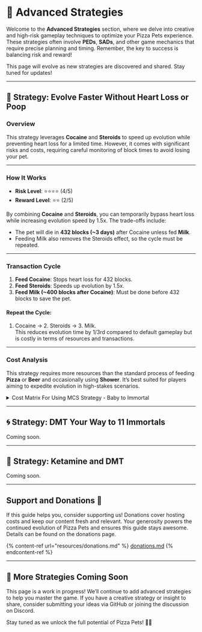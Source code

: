 # 🧠 Advanced Strategies

Welcome to the **Advanced Strategies** section, where we delve into creative and high-risk gameplay techniques to optimize your Pizza Pets experience. These strategies often involve **PEDs**, **SADs**, and other game mechanics that require precise planning and timing. Remember, the key to success is balancing risk and reward!

This page will evolve as new strategies are discovered and shared. Stay tuned for updates!

***

## 🚀 Strategy: Evolve Faster Without Heart Loss or Poop

### **Overview**

This strategy leverages **Cocaine** and **Steroids** to speed up evolution while preventing heart loss for a limited time. However, it comes with significant risks and costs, requiring careful monitoring of block times to avoid losing your pet.

***

### **How It Works**

* **Risk Level**: ⭐⭐⭐⭐ (4/5)
* **Reward Level**: ⭐⭐ (2/5)

By combining **Cocaine** and **Steroids**, you can temporarily bypass heart loss while increasing evolution speed by 1.5x. The trade-offs include:

* The pet will die in **432 blocks (\~3 days)** after Cocaine unless fed **Milk**.
* Feeding Milk also removes the Steroids effect, so the cycle must be repeated.

***

### **Transaction Cycle**

1. **Feed Cocaine**: Stops heart loss for 432 blocks.
2. **Feed Steroids**: Speeds up evolution by 1.5x.
3. **Feed Milk (\~400 blocks after Cocaine)**: Must be done before 432 blocks to save the pet.

#### Repeat the Cycle:

1. Cocaine → 2. Steroids → 3. Milk.\
   This reduces evolution time by 1/3rd compared to default gameplay but is costly in terms of resources and transactions.

***

### **Cost Analysis**

This strategy requires more resources than the standard process of feeding **Pizza** or **Beer** and occasionally using **Shower**. It’s best suited for players aiming to expedite evolution in high-stakes scenarios.

<details>

<summary>Cost Matrix For Using MCS Strategy - Baby to Immortal</summary>

This cost matrix calculates the cost of evolving your Pizza Pets from **Baby** to **Immortal** using the **Milk + Cocaine + Steroids (MCS)** strategy. The evolution process spans **10,080 blocks**, and the feeding cycle needs to be repeated every **400 blocks**.

***

### Step 1: Determining the Number of Feeding Cycles

To determine how many feeding cycles are required:

#### Formula:

$$Total Feeds Needed = ⌈ Total Blocks / Blocks per Feed Cycle ⌉$$

#### Calculation:

$$Total Feeds Needed = ⌈ 10,080 / 400 ⌉ = ⌈ 25.2 ⌉ = 26$$

Thus, **26 feeding cycles** are needed.

***

### Step 2: Cost per Feeding Cycle

Each feed cycle involves **3 transactions** (Milk, Cocaine, and Steroids) to feed **11 pets**. The cost per transaction is **20,581 sats at a fee rate of 5 sats/vByte**, and the total cost for one cycle is:

#### Formula:

$$Cost per Cycle (sats) = Cost per Transaction (sats) × Number of Transactions per Cycle$$

#### Calculation:

$$Cost per Cycle (sats) = 20,581 × 3 = 61,743 sats$$

At the current Bitcoin price of **$94,700**, the dollar value for one feed cycle is:

#### Formula:

$$Cost per Cycle (USD) = (Cost per Cycle (sats) / BtcPriceInSats) × 100,000,000$$

$$BtcPriceInSats = BtcPriceInUSD × 100,000,000$$

#### Calculation:

1. BTC Price in Sats: \
   $$BtcPriceInSats = 94,700 × 100,000,000 = 9,470,000,000,000 sats$$
2. Cost per Cycle (USD): \
   $$CostPerCycle (USD) = (61,743 / 9,470,000,000,000) × 100,000,000 = 58.47 USD$$

Thus, the cost per feeding cycle at a **fee rate of 5 sats/vByte** is **$58.47**.

***

### Step 3: Total Cost for the Immortal Evolution

To calculate the total cost of evolving a pet to the Immortal stage, multiply the cost per feeding cycle by the total number of feeding cycles.

#### Formula:

$$Total Cost (USD) = Cost per Cycle (USD) × Total Feeds Needed$$

#### Calculation:

$$Total Cost (USD) = 58.47 × 26 = 1,520.22 USD$$

***

### Step 4: Summary Table

<table>
<thead>
<tr>
<th>Parameter</th>
<th>Value</th>
</tr>
</thead>
<tbody>
<tr>
<td>Total Blocks</td>
<td>10,080</td>
</tr>
<tr>
<td>Blocks per Feed Cycle</td>
<td>400</td>
</tr>
<tr>
<td>Total Feeds Needed</td>
<td>26</td>
</tr>
<tr>
<td>Cost per Transaction (sats)</td>
<td>20,581</td>
</tr>
<tr>
<td>Feed Cycle Cost (3 tx)</td>
<td>61,743 sats ($58.47 at $94,700 BTC)</td>
</tr>
<tr>
<td>Total Cost for Immortal</td>
<td>1,520.22 USD</td>
</tr>
</tbody>
</table>

***

### Key Points

1. **Each feeding cycle involves three transactions (Milk, Cocaine, Steroids) for all 11 pets.**
2. **One feeding cycle costs 61,743 sats, or $58.47 at the current Bitcoin price of $94,700.**
3. **A total of 26 feeding cycles is required, resulting in a final cost of $1,520.22.**

This cost matrix provides clarity for planning the MCS feeding strategy. Adjustments can be made if Bitcoin price or transaction fees fluctuate. Always ensure you have sufficient sats before starting the evolution process!

</details>



***

## 🌀 Strategy: DMT Your Way to 11 Immortals

Coming soon.

***

## 🐎 Strategy: Ketamine and DMT

Coming soon.

***

## Support and Donations 💖

If this guide helps you, consider supporting us! Donations cover hosting costs and keep our content fresh and relevant. Your generosity powers the continued evolution of Pizza Pets and ensures this guide stays awesome. Details can be found on the donations page.

{% content-ref url="resources/donations.md" %}
[donations.md](resources/donations.md)
{% endcontent-ref %}

***

## 🐾 More Strategies Coming Soon

This page is a work in progress! We’ll continue to add advanced strategies to help you master the game. If you have a creative strategy or insight to share, consider submitting your ideas via GitHub or joining the discussion on Discord.

Stay tuned as we unlock the full potential of Pizza Pets! 🍕🐾
